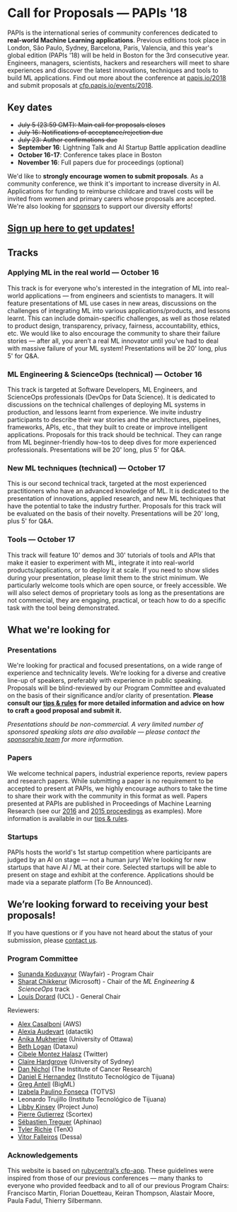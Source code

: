 # Call for Proposals — PAPIs '18

PAPIs is the international series of community conferences dedicated to **real-world Machine Learning applications**. Previous editions took place in London, São Paulo, Sydney, Barcelona, Paris, Valencia, and this year's global edition (PAPIs '18) will be held in Boston for the 3rd consecutive year. Engineers, managers, scientists, hackers and researchers will meet to share experiences and discover the latest innovations, techniques and tools to build ML applications. Find out more about the conference at [papis.io/2018](http://www.papis.io/2018) and submit proposals at [cfp.papis.io/events/2018](http://cfp.papis.io/events/2018).

## Key dates

- ~~July 5 (23:59 GMT): Main call for proposals closes~~
- ~~July 16: Notifications of acceptance/rejection due~~
- ~~July 23: Author confirmations due~~
- **September 16**: Lightning Talk and AI Startup Battle application deadline
- **October 16-17**: Conference takes place in Boston
- **November 16**: Full papers due for proceedings (optional)

We'd like to **strongly encourage women to submit proposals**. As a community conference, we think it's important to increase diversity in AI. Applications for funding to reimburse childcare and travel costs will be invited from women and primary carers whose proposals are accepted. We're also looking for [sponsors](https://www.papis.io/sponsoring) to support our diversity efforts!

## [Sign up here to get updates!](http://www.papis.io/#updates)

## Tracks

### Applying ML in the real world — October 16

This track is for everyone who's interested in the integration of ML into real-world applications — from engineers and scientists to managers. It will feature presentations of ML use cases in new areas, discussions on the challenges of integrating ML into various applications/products, and lessons learnt. This can include domain-specific challenges, as well as those related to product design, transparency, privacy, fairness, accountability, ethics, etc. We would like to also encourage the community to share their failure stories — after all, you aren’t a real ML innovator until you’ve had to deal with massive failure of your ML system! Presentations will be 20' long, plus 5' for Q&A.

### ML Engineering & ScienceOps (technical) — October 16

This track is targeted at Software Developers, ML Engineers, and ScienceOps professionals (DevOps for Data Science). It is dedicated to discussions on the technical challenges of deploying ML systems in production, and lessons learnt from experience. We invite industry participants to describe their war stories and the architectures, pipelines, frameworks, APIs, etc., that they built to create or improve intelligent applications. Proposals for this track should be technical. They can range from ML beginner-friendly how-tos to deep dives for more experienced professionals. Presentations will be 20' long, plus 5' for Q&A.

### New ML techniques (technical) — October 17

This is our second technical track, targeted at the most experienced practitioners who have an advanced knowledge of ML. It is dedicated to the presentation of innovations, applied research, and new ML techniques that have the potential to take the industry further. Proposals for this track will be evaluated on the basis of their novelty. Presentations will be 20' long, plus 5' for Q&A.

### Tools — October 17

This track will feature 10' demos and 30' tutorials of tools and APIs that make it easier to experiment with ML, integrate it into real-world products/applications, or to deploy it at scale. If you need to show slides during your presentation, please limit them to the strict minimum. We particularly welcome tools which are open source, or freely accessible. We will also select demos of proprietary tools as long as the presentations are not commercial, they are engaging, practical, or teach how to do a specific task with the tool being demonstrated.

## What we're looking for

### Presentations

We're looking for practical and focused presentations, on a wide range of experience and technicality levels. We’re looking for a diverse and creative line-up of speakers, preferably with experience in public speaking. Proposals will be blind-reviewed by our Program Committee and evaluated on the basis of their significance and/or clarity of presentation. **Please consult our [tips & rules](https://github.com/PAPIsdotio/general/blob/master/cfp-tips-rules.md) for more detailed information and advice on how to craft a good proposal and submit it.**

_Presentations should be non-commercial. A very limited number of sponsored speaking slots are also available — please contact the [sponsorship team](mailto:sponsoring@papis.io) for more information._

### Papers

We welcome technical papers, industrial experience reports, review papers and research papers. While submitting a paper is no requirement to be accepted to present at PAPIs, we highly encourage authors to take the time to share their work with the community in this format as well. Papers presented at PAPIs are published in Proceedings of Machine Learning Research (see our [2016](http://proceedings.mlr.press/v67/) and [2015 proceedings](http://proceedings.mlr.press/v50/) as examples). More information is available in our [tips & rules](https://github.com/PAPIsdotio/general/blob/master/cfp-tips-rules.md).

### Startups

PAPIs hosts the world's 1st startup competition where participants are judged by an AI on stage — not a human jury! We're looking for new startups that have AI / ML at their core. Selected startups will be able to present on stage and exhibit at the conference. Applications should be made via a separate platform (To Be Announced).

## We’re looking forward to receiving your best proposals!

If you have questions or if you have not heard about the status of your submission, please [contact us](mailto:program-committee-2018@papis.mailclark.ai).

### Program Committee

- [Sunanda Koduvayur](https://www.linkedin.com/in/sunandakp/) (Wayfair) - Program Chair
- [Sharat Chikkerur](https://www.linkedin.com/in/sharatchikkerur/) (Microsoft) - Chair of the _ML Engineering & ScienceOps_ track
- [Louis Dorard](http://linkedin.com/in/louisdorard) (UCL) - General Chair

Reviewers:

- [Alex Casalboni](https://www.linkedin.com/in/alexcasalboni/) (AWS)
- [Alexia Audevart](https://www.linkedin.com/in/alexia-audevart-450b8a1/) (datactik)
- [Anika Mukherjee](https://www.linkedin.com/in/anikamukherjee/) (University of Ottawa)
- [Beth Logan](https://www.linkedin.com/in/bethlogan/) (Dataxu)
- [Cibele Montez Halasz](https://www.linkedin.com/in/cibele-montez-halasz/) (Twitter)
- [Claire Hardgrove](https://www.linkedin.com/in/cvhardgrove/) (University of Sydney)
- [Dan Nichol](https://www.linkedin.com/in/daniel-nichol-baa70954/) (The Institute of Cancer Research)
- [Daniel E Hernandez](https://www.linkedin.com/in/daniel-hernandez-44137a4/) (Instituto Tecnológico de Tijuana)
- [Greg Antell](https://www.linkedin.com/in/gregorycantell/) (BigML)
- [Izabela Paulino Fonseca](https://www.linkedin.com/in/izabela-paulino-fonseca/) (TOTVS)
- Leonardo Trujillo (Instituto Tecnológico de Tijuana)
- [Libby Kinsey](https://www.linkedin.com/in/libbykinsey/) (Project Juno)
- [Pierre Gutierrez](https://www.linkedin.com/in/pierre-gutierrez-aaa92727/) (Scortex)
- [Sébastien Treguer](https://www.linkedin.com/in/sebastien-treguer-8121625/) (Aphinao)
- [Tyler Richie](https://www.linkedin.com/in/tyler-richie-1096b58/) (TenX)
- [Vitor Falleiros](https://www.linkedin.com/in/vbfall/) (Dessa)

### Acknowledgements

This website is based on [rubycentral’s cfp-app](https://github.com/rubycentral/cfp-app). These guidelines were inspired from those of our previous conferences — many thanks to everyone who provided feedback and to all of our previous Program Chairs: Francisco Martin, Florian Douetteau, Keiran Thompson, Alastair Moore, Paula Fadul, Thierry Silbermann.
